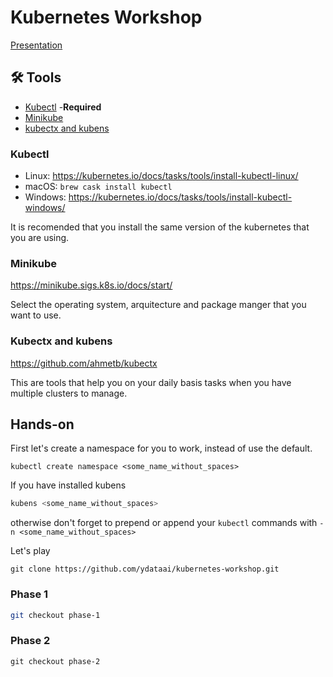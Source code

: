 # Kubernetes Workshop

[Presentation](https://docs.google.com/presentation/d/1BuB8xiFdeyI5P2Ah3rxulteG23i89daxX5UTyOgWq8Y/edit?usp=sharing)

## 🛠️ Tools

- [Kubectl](#-kubectl) -**Required**
- [Minikube](#-minikube)
- [kubectx and kubens](#-kubectx-and-kubens)


### Kubectl

- Linux: https://kubernetes.io/docs/tasks/tools/install-kubectl-linux/
- macOS: `brew cask install kubectl`
- Windows: https://kubernetes.io/docs/tasks/tools/install-kubectl-windows/

It is recomended that you install the same version of the kubernetes that you are using.

### Minikube

https://minikube.sigs.k8s.io/docs/start/

Select the operating system, arquitecture and package manger that you want to use.

### Kubectx and kubens

https://github.com/ahmetb/kubectx

This are tools that help you on your daily basis tasks when you have multiple clusters to manage.


## Hands-on

First let's create a namespace for you to work, instead of use the default.

```
kubectl create namespace <some_name_without_spaces>
```

If you have installed kubens 

```bash
kubens <some_name_without_spaces>
```

otherwise don't forget to prepend or append your `kubectl` commands with `-n <some_name_without_spaces>`

Let's play

```
git clone https://github.com/ydataai/kubernetes-workshop.git
```

### Phase 1

```bash
git checkout phase-1
```

### Phase 2

```
git checkout phase-2
```
